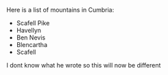 Here is a list of mountains in Cumbria:

* Scafell Pike
* Havellyn
* Ben Nevis
* Blencartha
* Scafell

I dont know what he wrote so this will now be different
